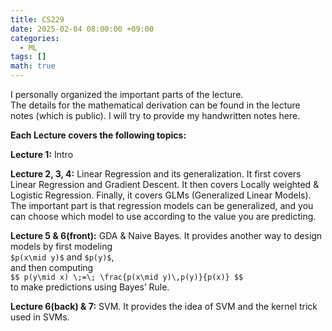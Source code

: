 ```yaml
---
title: CS229
date: 2025-02-04 08:00:00 +09:00
categories:
  - ML
tags: []       
math: true
---
```


I personally organized the important parts of the lecture.    
The details for the mathematical derivation can be found in the lecture notes (which is public). I will try to provide my handwritten notes here.

**Each Lecture covers the following topics:**

**Lecture 1:** Intro

**Lecture 2, 3, 4:** Linear Regression and its generalization. It first covers Linear Regression and Gradient Descent. It then covers Locally weighted & Logistic Regression. Finally, it covers GLMs (Generalized Linear Models).  
The important part is that regression models can be generalized, and you can choose which model to use according to the value you are predicting.

**Lecture 5 & 6(front):** GDA & Naive Bayes. It provides another way to design models by first modeling  
`$p(x\mid y)$` and `$p(y)$`,  
and then computing  
`$$
p(y\mid x) \;=\; \frac{p(x\mid y)\,p(y)}{p(x)}
$$`  
to make predictions using Bayes’ Rule.

**Lecture 6(back) & 7:** SVM. It provides the idea of SVM and the kernel trick used in SVMs.

